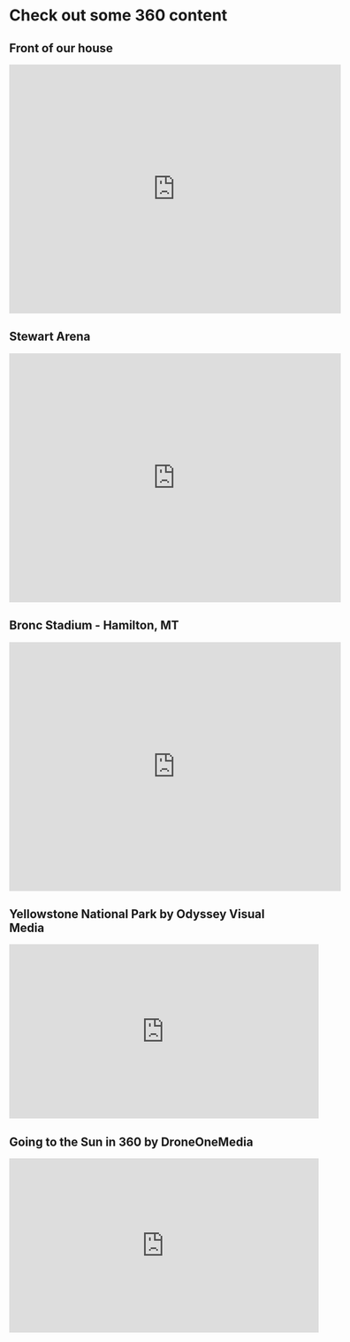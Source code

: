 # Check out some 360 content

## Front of our house
<iframe src="https://www.google.com/maps/embed?pb=!4v1644867130597!6m8!1m7!1sCAoSLEFGMVFpcE1URW40SG93TEtUTk00SklCVHVqaGVDQ0lydEJxMTZkVkdxcXBo!2m2!1d46.29338509999999!2d-114.1341945!3f200!4f-10!5f0.7820865974627469" width="600" height="450" style="border:0;" allowfullscreen="" loading="lazy"></iframe>

## Stewart Arena
<iframe src="https://www.google.com/maps/embed?pb=!4v1644867322566!6m8!1m7!1sCAoSLEFGMVFpcE5uMmllci1RX2l2cXllTEZJOEwtUmV5ZE85eE0zVHZHQ0sxVGV4!2m2!1d46.2978418!2d-114.1313995!3f20!4f0!5f0.7820865974627469" width="600" height="450" style="border:0;" allowfullscreen="" loading="lazy"></iframe>

## Bronc Stadium - Hamilton, MT
<iframe src="https://www.google.com/maps/embed?pb=!4v1644872233133!6m8!1m7!1sCAoSLEFGMVFpcE1Jc1plN3hIX2x5Nlg0T2NYTkhGNlRSWEFFa1BHV1pVVy04N2px!2m2!1d46.2508776!2d-114.142871!3f92!4f0!5f0.7820865974627469" width="600" height="450" style="border:0;" allowfullscreen="" loading="lazy"></iframe>

## Yellowstone National Park by Odyssey Visual Media
<iframe width="560" height="315" src="https://www.youtube.com/embed/7rdS2kr5SO4" title="YouTube video player" frameborder="0" allow="accelerometer; autoplay; clipboard-write; encrypted-media; gyroscope; picture-in-picture" allowfullscreen></iframe>

## Going to the Sun in 360 by DroneOneMedia
<iframe width="560" height="315" src="https://www.youtube.com/embed/8yeLEbhq-vw" title="YouTube video player" frameborder="0" allow="accelerometer; autoplay; clipboard-write; encrypted-media; gyroscope; picture-in-picture" allowfullscreen></iframe>
